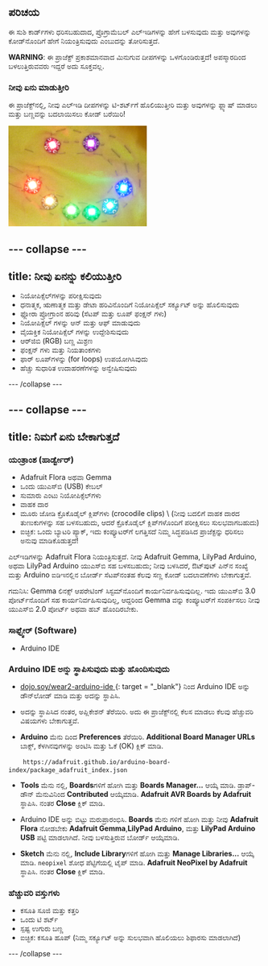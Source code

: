 ## ಪರಿಚಯ

ಈ ಸುಶಿ ಕಾರ್ಡ್‌ಗಳು ಧರಿಸಬಹುದಾದ, ಪ್ರೊಗ್ರಾಮೆಬಲ್ ಎಲ್‌ಇಡಿಗಳನ್ನು ಹೇಗೆ ಬಳಸುವುದು ಮತ್ತು ಅವುಗಳನ್ನು ಕೋಡ್‌ನೊಂದಿಗೆ ಹೇಗೆ ನಿಯಂತ್ರಿಸುವುದು ಎಂಬುದನ್ನು ತೋರಿಸುತ್ತದೆ.

**WARNING**: ಈ ಪ್ರಾಜೆಕ್ಟ್ ಪ್ರಕಾಶಮಾನವಾದ ಮಿನುಗುವ ದೀಪಗಳನ್ನು ಒಳಗೊಂಡಿರುತ್ತದೆ! ಅಪಸ್ಮಾರದಿಂದ ಬಳಲುತ್ತಿರುವವರು ಇದ್ದರೆ ಅದು ಸೂಕ್ತವಲ್ಲ.

### ನೀವು ಏನು ಮಾಡುತ್ತೀರಿ

ಈ ಪ್ರಾಜೆಕ್ಟ್‌ನಲ್ಲಿ, ನೀವು ಎಲ್ಇಡಿ ದೀಪಗಳನ್ನು ಟಿ-ಶರ್ಟ್‌ಗೆ ಹೊಲಿಯುತ್ತೀರಿ ಮತ್ತು ಅವುಗಳನ್ನು ಫ್ಲ್ಯಾಷ್ ಮಾಡಲು ಮತ್ತು ಬಣ್ಣವನ್ನು ಬದಲಾಯಿಸಲು ಕೋಡ್ ಬರೆಯಿರಿ!

![ಟಿಶರ್ಟ್‌ನಲ್ಲಿ ಹೊಲಿದ ಎಲ್‌ಇಡಿಗಳಿಂದ ಮಾಡಿದ ವರ್ಣರಂಜಿತ ನಗು ಮುಖ](images/rainbowSmile.png)

--- collapse ---
---
title: ನೀವು ಏನನ್ನು ಕಲಿಯುತ್ತೀರಿ
---

+ ನಿಯೋಪಿಕ್ಸೆಲ್‌ಗಳನ್ನು ಪರೀಕ್ಷಿಸುವುದು
+ ಧನಾತ್ಮಕ, ಋಣಾತ್ಮಕ ಮತ್ತು ಡೇಟಾ ಹರಿವಿನೊಂದಿಗೆ ನಿಯೋಪಿಕ್ಸೆಲ್ ಸರ್ಕ್ಯೂಟ್ ಅನ್ನು ಹೊಲಿಸುವುದು
+ ಫ್ಲೋರಾ ಪ್ರೋಗ್ರಾಂನ ಹರಿವು (ಸೆಟಪ್ ಮತ್ತು ಲೂಪ್ ಫಂಕ್ಷನ್ ಗಳು)
+ ನಿಯೋಪಿಕ್ಸೆಲ್ ಗಳನ್ನು ಆನ್ ಮತ್ತು ಆಫ್ ಮಾಡುವುದು
+ ವೈಯಕ್ತಿಕ ನಿಯೋಪಿಕ್ಸೆಲ್ ಗಳನ್ನು ಉದ್ದೇಶಿಸುವುದು
+ ಆರ್‌ಜಿ‌ಬಿ (RGB) ಬಣ್ಣ ಮಿಶ್ರಣ
+ ಫಂಕ್ಷನ್ ಗಳು ಮತ್ತು ನಿಯತಾಂಕಗಳು
+ ಫಾರ್ ಲೂಪ್‌ಗಳನ್ನು (for loops) ಉಪಯೋಗಿಸಿವುದು
+ ಹೆಚ್ಚು ಸುಧಾರಿತ ಉದಾಹರಣೆಗಳನ್ನು ಅನ್ವೇಷಿಸುವುದು

--- /collapse ---

--- collapse ---
---
title: ನಿಮಗೆ ಏನು ಬೇಕಾಗುತ್ತದೆ
---

### ಯಂತ್ರಾಂಶ (ಹಾರ್ಡ್ವೇರ್)

+ Adafruit Flora ಅಥವಾ Gemma
+ ಒಂದು ಯು‌ಎಸ್‌ಬಿ (USB) ಕೇಬಲ್
+ ಸುಮಾರು ಎಂಟು ನಿಯೋಪಿಕ್ಸೆಲ್‌ಗಳು
+ ವಾಹಕ ದಾರ
+ ಮೂರು ಜೋಡಿ ಕ್ರೊಕೊಡೈಲ್ ಕ್ಲಿಪ್‌ಗಳು (crocodile clips) \ (ನೀವು ಬದಲಿಗೆ ವಾಹಕ ದಾರದ ತುಣುಕುಗಳನ್ನು ಸಹ ಬಳಸಬಹುದು, ಆದರೆ ಕ್ರೊಕೊಡೈಲ್ ಕ್ಲಿಪ್‌ಗಳೊಂದಿಗೆ ಪರೀಕ್ಷಿಸಲು ಸುಲಭವಾಗಬಹುದು\)
+ ಐಚ್ಛಿಕ: ಒಂದು ಬ್ಯಾಟರಿ ಪ್ಯಾಕ್, ಇದು ಕಂಪ್ಯೂಟರ್‌ಗೆ ಲಗತ್ತಿಸದೆ ನಿಮ್ಮ ಸಿದ್ಧಪಡಿಸಿದ ಪ್ರಾಜೆಕ್ಟನ್ನು ಧರಿಸಲು ಅನುವು ಮಾಡಿಕೊಡುತ್ತದೆ!

ಎಲ್ಇಡಿಗಳನ್ನು Adafruit Flora ನಿಯಂತ್ರಿಸುತ್ತದೆ. ನೀವು Adafruit Gemma, LilyPad Arduino, ಅಥವಾ LilyPad Arduino ಯು‌ಎಸ್‌ಬಿ ಸಹ ಬಳಸಬಹುದು; ನೀವು ಬಳಸಿದರೆ, ಔಟ್‌ಪುಟ್ ಪಿನ್‌ನ ಸಂಖ್ಯೆ ಮತ್ತು Arduino ಐಡಿಇನಲ್ಲಿನ ಬೋರ್ಡ್ ಸೆಟಪ್‌ನಂತಹ ಕೆಲವು ಸಣ್ಣ ಕೋಡ್ ಬದಲಾವಣೆಗಳು ಬೇಕಾಗುತ್ತವೆ.

ಗಮನಿಸಿ: Gemma ಲಿನಕ್ಸ್ ಆಪರೇಟಿಂಗ್ ಸಿಸ್ಟಮ್‌ನೊಂದಿಗೆ ಕಾರ್ಯನಿರ್ವಹಿಸುವುದಿಲ್ಲ. ಇದು ಯುಎಸ್‌ಬಿ 3.0 ಪೋರ್ಟ್‌ನೊಂದಿಗೆ ಸಹ ಕಾರ್ಯನಿರ್ವಹಿಸುವುದಿಲ್ಲ, ಆದ್ದರಿಂದ Gemma ವನ್ನು ಕಂಪ್ಯೂಟರ್‌ಗೆ ಸಂಪರ್ಕಿಸಲು ನೀವು ಯುಎಸ್‌ಬಿ 2.0 ಪೋರ್ಟ್ ಅಥವಾ ಹಬ್ ಹೊಂದಿರಬೇಕು.

### ಸಾಫ್ಟ್ವೇರ್ (Software)

+ Arduino IDE

### Arduino IDE ಅನ್ನು ಸ್ಥಾಪಿಸುವುದು ಮತ್ತು ಹೊಂದಿಸುವುದು

+ [ dojo.soy/wear2-arduino-ide ](http://dojo.soy/wear2-arduino-ide) {: target = "_blank"} ನಿಂದ Arduino IDE ಅನ್ನು ಡೌನ್‌ಲೋಡ್ ಮಾಡಿ ಮತ್ತು ಅದನ್ನು ಸ್ಥಾಪಿಸಿ.

+ ಅದನ್ನು ಸ್ಥಾಪಿಸಿದ ನಂತರ, ಅಪ್ಲಿಕೇಶನ್ ತೆರೆಯಿರಿ. ಅದು ಈ ಪ್ರಾಜೆಕ್ಟ್‌ನಲ್ಲಿ ಕೆಲಸ ಮಾಡಲು ಕೆಲವು ಹೆಚ್ಚುವರಿ ವಿಷಯಗಳು ಬೇಕಾಗುತ್ತವೆ.

+ **Arduino** ಮೆನು ದಿಂದ **Preferences** ತೆರೆಯಿರಿ. **Additional Board Manager URLs** ಬಾಕ್ಸ್, ಕೆಳಗಿನವುಗಳನ್ನು ಅಂಟಿಸಿ ಮತ್ತು ಓಕೆ (OK) ಕ್ಲಿಕ್ ಮಾಡಿ.

```
    https://adafruit.github.io/arduino-board-index/package_adafruit_index.json
```

+ **Tools** ಮೆನು ನಲ್ಲಿ, **Boards**‌ಗಳಿಗೆ ಹೋಗಿ ಮತ್ತು **Boards Manager...** ಆಯ್ಕೆ ಮಾಡಿ. ಡ್ರಾಪ್-ಡೌನ್ ಮೆನುವಿನಿಂದ **Contributed** ಆಯ್ಕೆಮಾಡಿ. **Adafruit AVR Boards by Adafruit** ಸ್ಥಾಪಿಸಿ. ನಂತರ **Close** ಕ್ಲಿಕ್ ಮಾಡಿ.

+ Arduino IDE ಅನ್ನು ಬಿಟ್ಟು ಮರುಪ್ರಾರಂಭಿಸಿ. **Boards** ಮೆನು ‌ಗಳಿಗೆ ಹೋಗಿ ಮತ್ತು ನೀವು **Adafruit Flora** ನೋಡಬೇಕು **Adafruit Gemma**,**LilyPad Arduino**, ಮತ್ತು **LilyPad Arduino USB** ಪಟ್ಟಿ ಮಾಡಲಾಗಿದೆ. ನೀವು ಬಳಸುತ್ತಿರುವ ಬೋರ್ಡ್ ಆಯ್ಕೆಮಾಡಿ.

+ **Sketch** ಮೆನು ನಲ್ಲಿ, **Include Library**‌ಗಳಿಗೆ ಹೋಗಿ ಮತ್ತು **Manage Libraries...** ಆಯ್ಕೆ ಮಾಡಿ. `neopixel` ಶೋಧ ಪೆಟ್ಟಿಗೆಯಲ್ಲಿ ಟೈಪ್ ಮಾಡಿ. **Adafruit NeoPixel by Adafruit** ಸ್ಥಾಪಿಸಿ. ನಂತರ **Close** ಕ್ಲಿಕ್ ಮಾಡಿ.

### ಹೆಚ್ಚುವರಿ ವಸ್ತುಗಳು

+ ಕಸೂತಿ ಸೂಜಿ ಮತ್ತು ಕತ್ತರಿ
+ ಒಂದು ಟಿ ಶರ್ಟ್
+ ಸ್ಪಷ್ಟ ಉಗುರು ಬಣ್ಣ
+ ಐಚ್ಛಿಕ: ಕಸೂತಿ ಹೂಪ್ (ನಿಮ್ಮ ಸರ್ಕ್ಯೂಟ್ ಅನ್ನು ಸುಲಭವಾಗಿ ಹೊಲಿಯಲು ಶಿಫಾರಸು ಮಾಡಲಾಗಿದೆ)

--- /collapse ---

